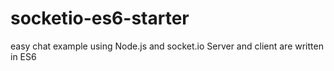 # socketio-es6-starter
easy chat example using Node.js and socket.io
Server and client are written in ES6
